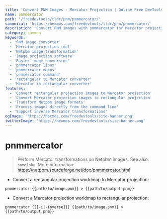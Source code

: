 ```yaml
---
title: 'Convert PNM Images - Mercator Projection | Online Free DevTools by Hexmos'
name: pnmmercator
path: '/freedevtools/tldr/pnm/pnmmercator/'
canonical: 'https://hexmos.com/freedevtools/tldr/pnm/pnmmercator/'
description: 'Convert PNM images with pnmmercator for Mercator projections. Transform and manipulate Netpbm image formats effortlessly. Free online tool, no registration required.'
category: common
keywords:
  - 'PNM image converter'
  - 'Mercator projection tool'
  - 'Netpbm image transformation'
  - 'Image projection software'
  - 'Raster image conversion'
  - 'pnmmercator linux'
  - 'pnmmercator macos'
  - 'pnmmercator command'
  - 'rectangular to Mercator converter'
  - 'Mercator to rectangular converter'
features:
  - 'Convert rectangular projection images to Mercator projection'
  - 'Convert Mercator projection images to rectangular projection'
  - 'Transform Netpbm image formats'
  - 'Process images directly from the command line'
  - 'Support inverse Mercator transformations'
ogImage: 'https://hexmos.com/freedevtools/site-banner.png'
twitterImage: 'https://hexmos.com/freedevtools/site-banner.png'
---
```


# pnmmercator

> Perform Mercator transformations on Netpbm images.
> See also: `pnmglobe`.
> More information: <https://netpbm.sourceforge.net/doc/pnmmercator.html>.

- Convert a rectangular projection worldmap to Mercator projection:

`pnmmercator {{path/to/image.pnm}} > {{path/to/output.pnm}}`

- Convert a Mercator projection worldmap to rectangular projection:

`pnmmercator {{[-i|-inverse]}} {{path/to/image.pnm}} > {{path/to/output.pnm}}`
